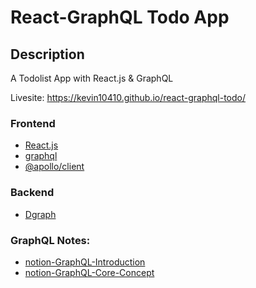 # React-GraphQL Todo App
## Description
A Todolist App with React.js & GraphQL

Livesite: https://kevin10410.github.io/react-graphql-todo/
### Frontend
* [React.js](https://reactjs.org/)
* [graphql](https://graphql.org/)
* [@apollo/client](https://www.apollographql.com/docs/react/)

### Backend
* [Dgraph](https://dgraph.io/)

### GraphQL Notes:
* [notion-GraphQL-Introduction](https://otreewang.notion.site/Introduction-2313343cd26d488b8b9f077a37f863cb)
* [notion-GraphQL-Core-Concept](https://otreewang.notion.site/Core-Concept-9c0dc2558f574b65a3b59c3db7048c48)
